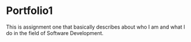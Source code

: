 # Portfolio1
This is assignment one that basically describes about who I am and what I do in the field of Software Development.
